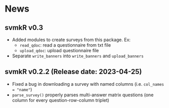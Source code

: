 # News

## svmkR v0.3

* Added modules to create surveys from this package. Ex:
  - `read_qdoc`: read a questionnaire from txt file
  - `upload_qdoc`: upload questionnaire file
* Separate `write_banners` into `write_banners` and `upload_banners`

## svmkR v0.2.2 (Release date: 2023-04-25)

* Fixed a bug in downloading a survey with named columns (i.e. `col_names = "name"`)
* `parse_survey()` properly parses multi-answer matrix questions (one column for every question-row-column triplet)